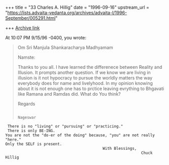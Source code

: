 +++
title = "33 Charles A. Hillig"
date = "1996-09-16"
upstream_url = "https://lists.advaita-vedanta.org/archives/advaita-l/1996-September/005291.html"

+++
[Archive link](https://lists.advaita-vedanta.org/archives/advaita-l/1996-September/005291.html)

At 10:07 PM 9/15/96 -0400, you wrote:
>Om Sri Manjula                                 Shankaracharya Madhyamam
>
>Namste:
>
>Thanks to you all.  I have learned the differenece between Reality and
>Illusion.
>It prompts another question.  If we know we are living in illusion is it  not
>hypocracy to pursue the worldly matters the way everybody does for name and
>livelyhood.  In my opinion knowing about it is not enough one has to prctice
>leaving evrything to Bhgavati   like Ramana and Ramdas did.
>What do You think?
>
>Regards
>
>
>
>                                                                     Nageswar
>
>
     There is no "living" or "pursuing" or "practicing."
     There is only BE-ING.
    You are not the "do-er of the doing" because, "you" are not really "here."
    Only the SELF is present.
                                               With Blessings,
                                                                Chuck Hillig

